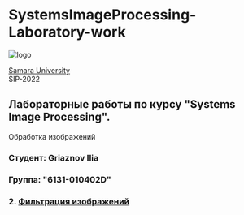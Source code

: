 # SystemsImageProcessing-Laboratory-work 
![logo](https://ssau.ru/pagefiles/of_docs/Firm%20blocks_left-gorizont_naimenovanie_Rus.png)

[Samara University](https://ssau.ru/) <br/>
SIP-2022
## Лабораторные работы по курсу "Systems Image Processing". <br/>
Обработка изображений <br/>
### Студент: Griaznov Ilia
### Группа: "6131-010402D"

### 2. [Фильтрация изображений](https://github.com/Dark-MonkGI/ImageProcessing_SAMARA_UNIVERSITY/tree/main/2.%20ImageFiltering)
